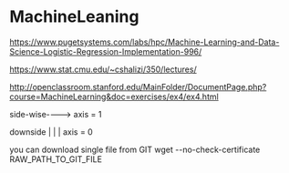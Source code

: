 # MachineLeaning

https://www.pugetsystems.com/labs/hpc/Machine-Learning-and-Data-Science-Logistic-Regression-Implementation-996/

https://www.stat.cmu.edu/~cshalizi/350/lectures/

http://openclassroom.stanford.edu/MainFolder/DocumentPage.php?course=MachineLearning&doc=exercises/ex4/ex4.html


 side-wise----> axis = 1
 
 downside
 |
 |
 |
 axis = 0
 
 you can download single file from GIT
 wget --no-check-certificate RAW_PATH_TO_GIT_FILE
